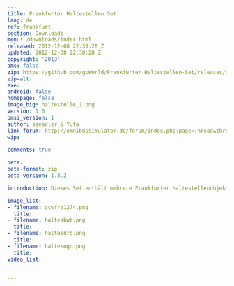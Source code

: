 ```yaml
---
title: Frankfurter Haltestellen Set
lang: de
ref: frankfurt
section: Downloads
menu: /downloads/index.html
released: 2012-12-08 22:30:28 Z
updated: 2012-12-08 22:30:28 Z
copyright: '2013'
ams: false
zip: https://github.com/gcWorld/Frankfurter-Haltestellen-Set/releases/download/v1.0/frankfurter-haltestellen-set_1.0.zip
zip-alt:
exe:
android: false
homepage: false
image_big: haltestelle_1.png
version: 1.0
omsi_version: 1
author: seeadler & Yufa
link_forum: http://omnibussimulator.de/forum/index.php?page=Thread&threadID=3189
wip:

comments: true

beta:
beta-format: zip
beta-version: 1.3.2

introduction: Dieses Set enthält mehrere Frankfurter Haltestellenobjekte. Hierzu zählen ein Wartehaus, zwei verschiedene Haltestellenschilder, Mülleimer, Fahrplanhalter und ein Fahrkartenautomat.

image_list:
- filename: gcwfra1274.png
  title:
- filename: haltesbwb.png
  title:
- filename: haltesdrd.png
  title:
- filename: haltesogo.png
  title:
video_list:


---
```

